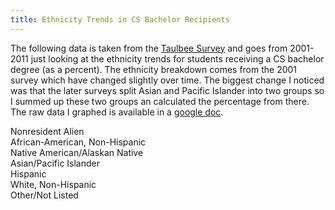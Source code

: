 ```yaml
---
title: Ethnicity Trends in CS Bachelor Recipients
---
```

<script type="text/javascript" src="/javascript/raphael-min.js"></script>
<script type="text/javascript" src="/javascript/g.raphael-min.js"></script>
<script type="text/javascript" src="/javascript/g.line-min.js"></script>
<script type="text/javascript" src="/javascript/g.bar-min.js"></script>
<script type="text/javascript" src="/javascript/2013-05-08-trends.js"></script>

The following data is taken from the [Taulbee Survey](http://cra.org/resources/taulbee/) and goes from 2001-2011 just looking at the ethnicity trends for students receiving a CS bachelor degree (as a percent). The ethnicity breakdown comes from the 2001 survey which have changed slightly over time. The biggest change I noticed was that the later surveys split Asian and Pacific Islander into two groups so I summed up these two groups an calculated the percentage from there. The raw data I graphed is available in a [google doc](https://docs.google.com/spreadsheet/ccc?key=0AmLWJDiw8U7adG9JOFpqZ1JNOGpxOUd3NnNwWFBFZGc&usp=sharing).

<div class="graph-container">
  <div class="graph">
    <div id="holder1"></div>
    Nonresident Alien
  </div>

  <div class="graph">
    <div id="holder2"></div>
    African-American, Non-Hispanic
  </div>

  <div class="graph">
    <div id="holder3"></div>
    Native American/Alaskan Native
  </div>

  <div class="graph">
    <div id="holder4"></div>
    Asian/Pacific Islander
  </div>

  <div class="graph">
    <div id="holder5"></div>
    Hispanic
  </div>

  <div class="graph">
    <div id="holder6"></div>
    White, Non-Hispanic
  </div>

  <div class="graph">
    <div id="holder7"></div>
    Other/Not Listed
  </div>
</div>

<div id="bars">
  </div>